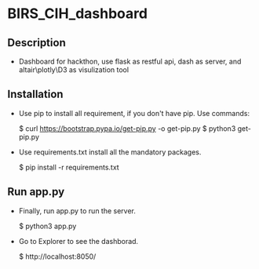 # BIRS_CIH_dashboard
 
 
## Description

 -  Dashboard for hackthon, use flask as restful api, dash as server, and altair\plotly\D3 as visulization tool


## Installation

 -  Use pip to install all requirement, if you don't have pip. Use commands:

    $ curl https://bootstrap.pypa.io/get-pip.py -o get-pip.py
    $ python3 get-pip.py
    
 -  Use requirements.txt install all the mandatory packages.

    $ pip install -r requirements.txt 

## Run app.py

 -  Finally, run app.py to run the server.

    $ python3 app.py

 -  Go to Explorer to see the dashborad.

    $ http://localhost:8050/ 
